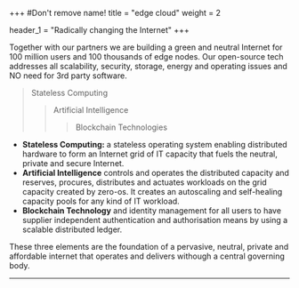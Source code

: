 +++
#Don't remove name!
title = "edge cloud"
weight = 2

header_1 = "Radically changing the Internet"
+++

Together with our partners we are building a green and neutral Internet for 100 million users and 100 thousands of edge nodes. Our open-source tech addresses all scalability, security, storage, energy and operating issues and NO need for 3rd party software.

> Stateless Computing
>> Artificial Intelligence
>>> Blockchain Technologies


- **Stateless Computing:** a stateless operating system enabling distributed hardware to form an Internet grid of IT capacity that fuels the neutral, private and secure Internet.
- **Artificial Intelligence** controls and operates the distributed capacity and reserves, procures, distributes and actuates workloads on the grid capacity created by zero-os. It creates an autoscaling and self-healing capacity pools for any kind of IT workload.
- **Blockchain Technology** and identity management for all users to have supplier independent authentication and authorisation means by using a scalable distributed ledger.

These three elements are the foundation of a pervasive, neutral, private and affordable internet that operates and delivers withough a central governing body.


***